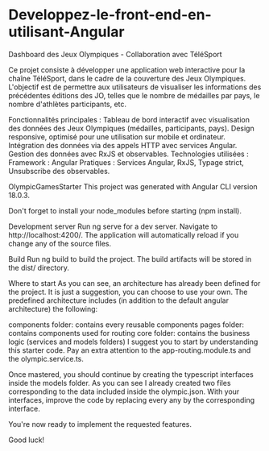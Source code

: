 # Developpez-le-front-end-en-utilisant-Angular
Dashboard des Jeux Olympiques - Collaboration avec TéléSport

Ce projet consiste à développer une application web interactive pour la chaîne TéléSport, dans le cadre de la couverture des Jeux Olympiques. L'objectif est de permettre aux utilisateurs de visualiser les informations des précédentes éditions des JO, telles que le nombre de médailles par pays, le nombre d'athlètes participants, etc.

Fonctionnalités principales : Tableau de bord interactif avec visualisation des données des Jeux Olympiques (médailles, participants, pays). Design responsive, optimisé pour une utilisation sur mobile et ordinateur. Intégration des données via des appels HTTP avec services Angular. Gestion des données avec RxJS et observables. Technologies utilisées : Framework : Angular Pratiques : Services Angular, RxJS, Typage strict, Unsubscribe des observables.

OlympicGamesStarter
This project was generated with Angular CLI version 18.0.3.

Don't forget to install your node_modules before starting (npm install).

Development server
Run ng serve for a dev server. Navigate to http://localhost:4200/. The application will automatically reload if you change any of the source files.

Build
Run ng build to build the project. The build artifacts will be stored in the dist/ directory.

Where to start
As you can see, an architecture has already been defined for the project. It is just a suggestion, you can choose to use your own. The predefined architecture includes (in addition to the default angular architecture) the following:

components folder: contains every reusable components
pages folder: contains components used for routing
core folder: contains the business logic (services and models folders)
I suggest you to start by understanding this starter code. Pay an extra attention to the app-routing.module.ts and the olympic.service.ts.

Once mastered, you should continue by creating the typescript interfaces inside the models folder. As you can see I already created two files corresponding to the data included inside the olympic.json. With your interfaces, improve the code by replacing every any by the corresponding interface.

You're now ready to implement the requested features.

Good luck!